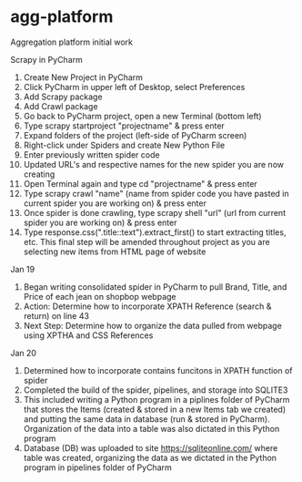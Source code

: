 # agg-platform
Aggregation platform initial work


Scrapy in PyCharm
1) Create New Project in PyCharm
2) Click PyCharm in upper left of Desktop, select Preferences 
3) Add Scrapy package
4) Add Crawl package
5) Go back to PyCharm project, open a new Terminal (bottom left)
6) Type scrapy startproject "projectname" & press enter
7) Expand folders of the project (left-side of PyCharm screen)
8) Right-click under Spiders and create New Python File
9) Enter previously written spider code 
10) Updated URL's and respective names for the new spider you are now creating 
11) Open Terminal again and type cd "projectname" & press enter
12) Type scrapy crawl "name" (name from spider code you have pasted in current spider you are working on) & press enter
13) Once spider is done crawling, type scrapy shell "url" (url from current spider you are working on) & press enter
14) Type response.css(".title::text").extract_first() to start extracting titles, etc.
  This final step will be amended throughout project as you are selecting new items from HTML page of website 
  
Jan 19
1) Began writing consolidated spider in PyCharm to pull Brand, Title, and Price of each jean on shopbop webpage
2) Action: Determine how to incorporate XPATH Reference (search & return) on line 43
3) Next Step: Determine how to organize the data pulled from webpage using XPTHA and CSS References 

Jan 20
1) Determined how to incorporate contains funcitons in XPATH function of spider
2) Completed the build of the spider, pipelines, and storage into SQLITE3
3) This included writing a Python program in a piplines folder of PyCharm that stores the Items (created & stored in a new Items tab we created) and putting the same data in database (run & stored in PyCharm). Organization of the data into a table was also dictated in this Python program
4) Database (DB) was uploaded to site https://sqliteonline.com/ where table was created, organizing the data as we dictated in the Python program in pipelines folder of PyCharm
